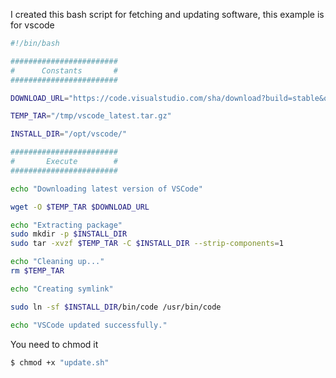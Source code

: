 I created this bash script for fetching and updating software, this example is for vscode
```bash
#!/bin/bash

########################
#      Constants       #
########################

DOWNLOAD_URL="https://code.visualstudio.com/sha/download?build=stable&os=linux-x64"

TEMP_TAR="/tmp/vscode_latest.tar.gz"

INSTALL_DIR="/opt/vscode/"

########################
#       Execute        #
########################

echo "Downloading latest version of VSCode"

wget -O $TEMP_TAR $DOWNLOAD_URL

echo "Extracting package"
sudo mkdir -p $INSTALL_DIR
sudo tar -xvzf $TEMP_TAR -C $INSTALL_DIR --strip-components=1

echo "Cleaning up..."
rm $TEMP_TAR

echo "Creating symlink"

sudo ln -sf $INSTALL_DIR/bin/code /usr/bin/code

echo "VSCode updated successfully."
```

You need to chmod it

```bash
$ chmod +x "update.sh" 
```
